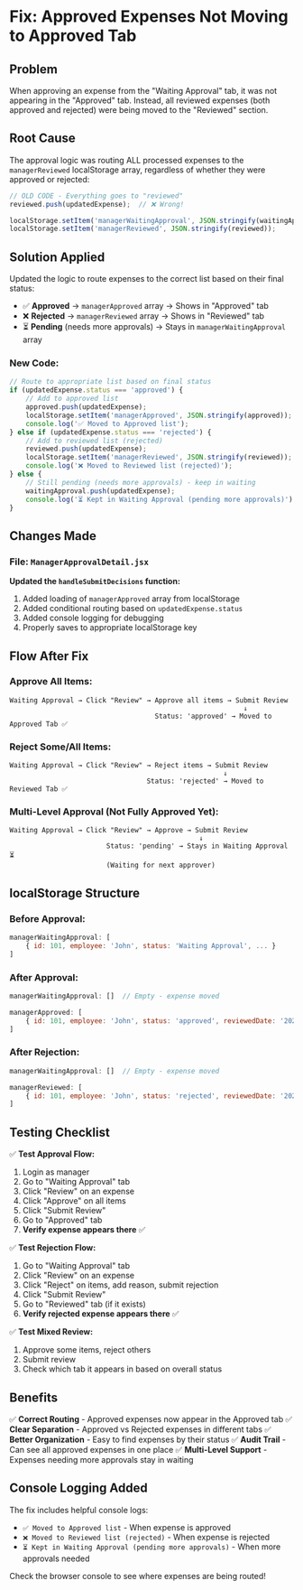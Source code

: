 # Fix: Approved Expenses Not Moving to Approved Tab

## Problem
When approving an expense from the "Waiting Approval" tab, it was not appearing in the "Approved" tab. Instead, all reviewed expenses (both approved and rejected) were being moved to the "Reviewed" section.

## Root Cause
The approval logic was routing ALL processed expenses to the `managerReviewed` localStorage array, regardless of whether they were approved or rejected:

```javascript
// OLD CODE - Everything goes to "reviewed"
reviewed.push(updatedExpense);  // ❌ Wrong!

localStorage.setItem('managerWaitingApproval', JSON.stringify(waitingApproval));
localStorage.setItem('managerReviewed', JSON.stringify(reviewed));
```

## Solution Applied
Updated the logic to route expenses to the correct list based on their final status:

- ✅ **Approved** → `managerApproved` array → Shows in "Approved" tab
- ❌ **Rejected** → `managerReviewed` array → Shows in "Reviewed" tab  
- ⏳ **Pending** (needs more approvals) → Stays in `managerWaitingApproval` array

### New Code:
```javascript
// Route to appropriate list based on final status
if (updatedExpense.status === 'approved') {
    // Add to approved list
    approved.push(updatedExpense);
    localStorage.setItem('managerApproved', JSON.stringify(approved));
    console.log('✅ Moved to Approved list');
} else if (updatedExpense.status === 'rejected') {
    // Add to reviewed list (rejected)
    reviewed.push(updatedExpense);
    localStorage.setItem('managerReviewed', JSON.stringify(reviewed));
    console.log('❌ Moved to Reviewed list (rejected)');
} else {
    // Still pending (needs more approvals) - keep in waiting
    waitingApproval.push(updatedExpense);
    console.log('⏳ Kept in Waiting Approval (pending more approvals)');
}
```

## Changes Made

### File: `ManagerApprovalDetail.jsx`

**Updated the `handleSubmitDecisions` function:**

1. Added loading of `managerApproved` array from localStorage
2. Added conditional routing based on `updatedExpense.status`
3. Added console logging for debugging
4. Properly saves to appropriate localStorage key

## Flow After Fix

### Approve All Items:
```
Waiting Approval → Click "Review" → Approve all items → Submit Review
                                                          ↓
                                    Status: 'approved' → Moved to Approved Tab ✅
```

### Reject Some/All Items:
```
Waiting Approval → Click "Review" → Reject items → Submit Review
                                                     ↓
                                  Status: 'rejected' → Moved to Reviewed Tab ✅
```

### Multi-Level Approval (Not Fully Approved Yet):
```
Waiting Approval → Click "Review" → Approve → Submit Review
                                               ↓
                        Status: 'pending' → Stays in Waiting Approval ⏳
                        (Waiting for next approver)
```

## localStorage Structure

### Before Approval:
```javascript
managerWaitingApproval: [
    { id: 101, employee: 'John', status: 'Waiting Approval', ... }
]
```

### After Approval:
```javascript
managerWaitingApproval: []  // Empty - expense moved

managerApproved: [
    { id: 101, employee: 'John', status: 'approved', reviewedDate: '2025-10-04', ... }
]
```

### After Rejection:
```javascript
managerWaitingApproval: []  // Empty - expense moved

managerReviewed: [
    { id: 101, employee: 'John', status: 'rejected', reviewedDate: '2025-10-04', ... }
]
```

## Testing Checklist

✅ **Test Approval Flow:**
1. Login as manager
2. Go to "Waiting Approval" tab
3. Click "Review" on an expense
4. Click "Approve" on all items
5. Click "Submit Review"
6. Go to "Approved" tab
7. **Verify expense appears there** ✅

✅ **Test Rejection Flow:**
1. Go to "Waiting Approval" tab
2. Click "Review" on an expense
3. Click "Reject" on items, add reason, submit rejection
4. Click "Submit Review"
5. Go to "Reviewed" tab (if it exists)
6. **Verify rejected expense appears there** ✅

✅ **Test Mixed Review:**
1. Approve some items, reject others
2. Submit review
3. Check which tab it appears in based on overall status

## Benefits

✅ **Correct Routing** - Approved expenses now appear in the Approved tab
✅ **Clear Separation** - Approved vs Rejected expenses in different tabs
✅ **Better Organization** - Easy to find expenses by their status
✅ **Audit Trail** - Can see all approved expenses in one place
✅ **Multi-Level Support** - Expenses needing more approvals stay in waiting

## Console Logging Added

The fix includes helpful console logs:
- `✅ Moved to Approved list` - When expense is approved
- `❌ Moved to Reviewed list (rejected)` - When expense is rejected
- `⏳ Kept in Waiting Approval (pending more approvals)` - When more approvals needed

Check the browser console to see where expenses are being routed!

